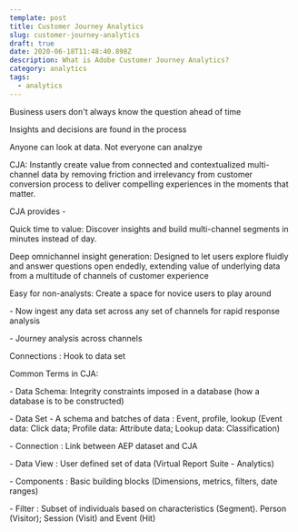 ```yaml
---
template: post
title: Customer Journey Analytics
slug: customer-journey-analytics
draft: true
date: 2020-06-18T11:48:40.898Z
description: What is Adobe Customer Journey Analytics?
category: analytics
tags:
  - analytics
---
```

Business users don't always know the question ahead of time

Insights and decisions are found in the process

Anyone can look at data. Not everyone can analzye

CJA: Instantly create value from connected and contextualized multi-channel data by removing friction and irrelevancy from customer conversion process to deliver compelling experiences in the moments that matter.  

CJA provides - 

Quick time to value: Discover insights and build multi-channel segments in minutes instead of day.

Deep omnichannel insight generation: Designed to let users explore fluidly and answer questions open endedly, extending value of underlying data from a multitude of channels of customer experience

Easy for non-analysts: Create a space for novice users to play around

\- Now ingest any data set across any set of channels for rapid response analysis

\- Journey analysis across channels

Connections : Hook to data set

Common Terms in CJA:

\- Data Schema: Integrity constraints imposed in a database (how a database is to be constructed)

\- Data Set - A schema and batches of data : Event, profile, lookup (Event data: Click data; Profile data: Attribute data; Lookup data: Classification)

\- Connection : Link between AEP dataset and CJA

\- Data View : User defined set of data (Virtual Report Suite - Analytics)

\- Components : Basic building blocks (Dimensions, metrics, filters, date ranges) 

\- Filter : Subset of individuals based on characteristics (Segment). Person (Visitor); Session (Visit) and Event (Hit)
